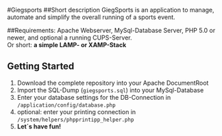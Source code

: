 #Giegsports
##Short description
GiegSports is an application to manage, automate and simplify the overall running of a sports event.

##Requirements:
Apache Webserver, MySql-Database Server, PHP 5.0 or newer, and optional a running CUPS-Server. <br />
Or short: **a simple LAMP- or XAMP-Stack**
## Getting Started
1. Download the complete repository into your Apache DocumentRoot
2. Import the SQL-Dump (`giegsports.sql`) into your MySql-Database
3. Enter your database settings for the DB-Connection in `/application/config/database.php`
4. optional: enter your printing connection in `/system/helpers/phpprintipp_helper.php`
5. **Let´s have fun!**